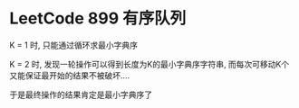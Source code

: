 # LeetCode 899 有序队列

K = 1 时, 只能通过循环求最小字典序

K = 2 时, 发现一轮操作可以得到长度为K的最小字典序字符串, 而每次可移动K个又能保证最开始的结果不被破坏....

于是最终操作的结果肯定是最小字典序了